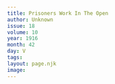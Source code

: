 ```yaml
---
title: Prisoners Work In The Open
author: Unknown
issue: 18
volume: 10
year: 1916
month: 42
day: V
tags:
layout: page.njk
image:
---
```



